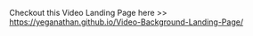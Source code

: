 Checkout this Video Landing Page here >> https://yeganathan.github.io/Video-Background-Landing-Page/
